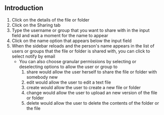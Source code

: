 
## Introduction

1. Click on the details of the file or folder
1. Click on the Sharing tab
1. Type the username or group that you want to share with in the input field and wait a moment for the name to appear
1. Click on the name option that appears below the input field
1. When the sidebar reloads and the person's name appears in the list of users or groups that the file or folder is shared with, you can click to select notify by email
   - You can also choose granular permissions by selecting or deselecting options to allow the user or group to
        1. share would allow the user herself to share the file or folder with somebody new
        1. edit would allow the user to edit a text file
        1. create would allow the user to create a new file or folder
        1. change would allow the user to upload an new version of the file or folder
        1. delete would allow the user to delete the contents of the folder or the file
